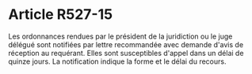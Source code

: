 # Article R527-15

Les ordonnances rendues par le président de la juridiction ou le juge délégué sont notifiées par lettre recommandée avec demande d'avis de réception au requérant.   Elles sont susceptibles d'appel dans un délai de quinze jours.   La notification indique la forme et le délai du recours.